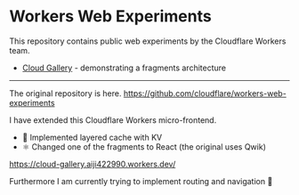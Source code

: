# Workers Web Experiments

This repository contains public web experiments by the Cloudflare Workers team.

- [Cloud Gallery](./cloud-gallery/README.md) - demonstrating a fragments architecture

---
The original repository is here. https://github.com/cloudflare/workers-web-experiments

I have extended this Cloudflare Workers micro-frontend.
- 🔑 Implemented layered cache with KV
- ⚛️ Changed one of the fragments to React (the original uses Qwik)

https://cloud-gallery.aiji422990.workers.dev/

Furthermore I am currently trying to implement routing and navigation 💪
